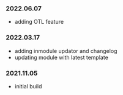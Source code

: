 ### 2022.06.07
- adding OTL feature

### 2022.03.17
- adding inmodule updator and changelog
- updating module with latest template

### 2021.11.05
- initial build 